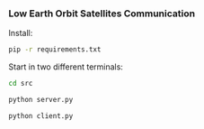 ### Low Earth Orbit Satellites Communication

Install:

```sh
pip -r requirements.txt
```

Start in two different terminals:

```sh
cd src

python server.py

python client.py
```
